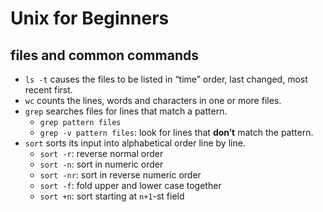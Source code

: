 
# Unix for Beginners

## files and common commands

- `ls -t` causes the files to be listed in “time” order, last changed, most recent first.
- `wc` counts the lines, words and characters in one or more files.
- `grep` searches files for lines that match a pattern.
	- `grep pattern files`
	- `grep -v pattern files`: look for lines that **don’t** match the pattern.
- `sort` sorts its input into alphabetical order line by line.
	- `sort -r`: reverse normal order
	- `sort -n`: sort in numeric order
	- `sort -nr`: sort in reverse numeric order
	- `sort -f`: fold upper and lower case together
	- `sort +n`: sort starting at `n+1`-st field
